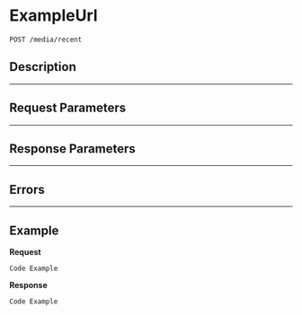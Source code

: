 # ExampleUrl

    POST /media/recent

## Description

***

## Request Parameters

***

## Response Parameters

***

## Errors

***

## Example
**Request**

    Code Example

**Response**

    Code Example
